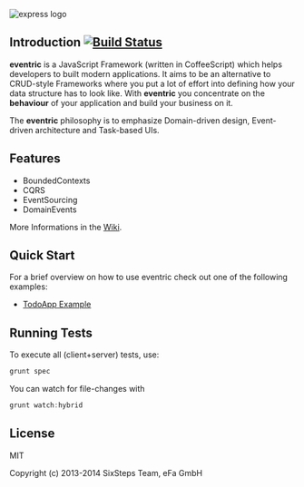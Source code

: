 ![express logo](https://raw.githubusercontent.com/wiki/efacilitation/eventric/eventric_logo.png)

## Introduction [![Build Status](https://travis-ci.org/efacilitation/eventric.svg?branch=master)](https://travis-ci.org/efacilitation/eventric)

**eventric** is a JavaScript Framework (written in CoffeeScript) which helps developers to built modern applications. It aims to be an alternative to CRUD-style Frameworks where you put a lot of effort into defining how your data structure has to look like. With **eventric** you concentrate on the **behaviour** of your application and build your business on it.

The **eventric** philosophy is to emphasize Domain-driven design, Event-driven architecture and Task-based UIs.


## Features

* BoundedContexts
* CQRS
* EventSourcing
* DomainEvents

More Informations in the [Wiki](https://github.com/efacilitation/eventric/wiki).


## Quick Start

For a brief overview on how to use eventric check out one of the following examples:

* [TodoApp Example](https://github.com/efacilitation/eventric/wiki/ExampleTodo)


## Running Tests

To execute all (client+server) tests, use:

```javascript
grunt spec
```

You can watch for file-changes with

```javascript
grunt watch:hybrid
```


## License

MIT

Copyright (c) 2013-2014 SixSteps Team, eFa GmbH

